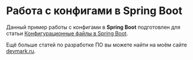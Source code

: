 # Работа с конфигами в Spring Boot

Данный пример работы с конфигами в **Spring Boot** подготовлен для статьи [Конфигурационные файлы в Spring Boot](https://devmark.ru/article/spring-boot-config).

Ещё больше статей по разработке ПО вы можете найти на моём сайте [devmark.ru](https://devmark.ru/).
